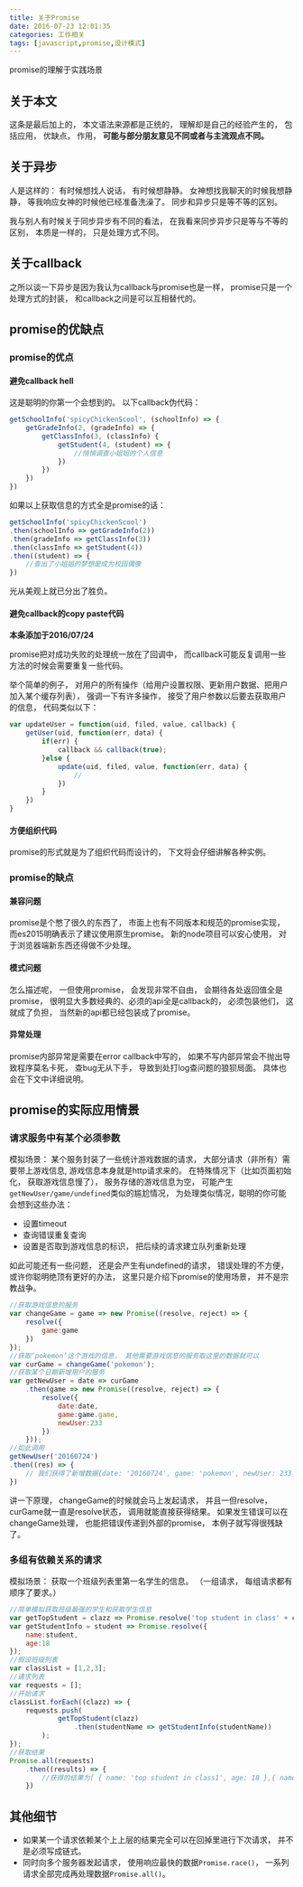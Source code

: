 ```yaml
---
title: 关于Promise
date: 2016-07-23 12:01:35
categories: 工作相关
tags: [javascript,promise,设计模式]
---
```

promise的理解于实践场景
<!--more-->
## 关于本文
这条是最后加上的， 本文语法来源都是正统的， 理解却是自己的经验产生的， 包括应用， 优缺点， 作用， **可能与部分朋友意见不同或者与主流观点不同。** 

## 关于异步
人是这样的： 有时候想找人说话， 有时候想静静。
女神想找我聊天的时候我想静静， 等我响应女神的时候他已经准备洗澡了。 同步和异步只是等不等的区别。

我与别人有时候关于同步异步有不同的看法， 在我看来同步异步只是等与不等的区别， 本质是一样的， 只是处理方式不同。

## 关于callback
之所以谈一下异步是因为我认为callback与promise也是一样， promise只是一个处理方式的封装， 和callback之间是可以互相替代的。

## promise的优缺点

### promise的优点

#### 避免callback hell

这是聪明的你第一个会想到的。
以下callback伪代码：
```js
getSchoolInfo('spicyChickenScool', (schoolInfo) => {
	getGradeInfo(2, (gradeInfo) => {
		getClassInfo(3, (classInfo) {
			getStudent(4, (student) => {
				//悄悄调查小姐姐的个人信息
			})
		})
	})
})
```
如果以上获取信息的方式全是promise的话：
```js
getSchoolInfo('spicyChickenScool')
.then(schoolInfo => getGradeInfo(2))
.then(gradeInfo => getClassInfo(3))
.then(classInfo => getStudent(4))
.then((student) => {
	//查出了小姐姐的梦想是成为校园偶像
})
```
光从美观上就已分出了胜负。

#### 避免callback的copy paste代码

**本条添加于2016/07/24**

promise把对成功失败的处理统一放在了回调中， 而callback可能反复调用一些方法的时候会需要重复一些代码。

举个简单的例子， 对用户的所有操作（给用户设置权限、更新用户数据、把用户加入某个缓存列表）， 强调一下有许多操作， 接受了用户参数以后要去获取用户的信息， 代码类似以下：

```js
var updateUser = function(uid, filed, value, callback) {
	getUser(uid, function(err, data) {
		if(err) {
			callback && callback(true);
		}else {
			update(uid, filed, value, function(err, data) {
				//
			})
		}
	})		
}
```

#### 方便组织代码

promise的形式就是为了组织代码而设计的， 下文将会仔细讲解各种实例。

### promise的缺点

#### 兼容问题

promise是个憋了很久的东西了， 市面上也有不同版本和规范的promise实现， 而es2015明确表示了建议使用原生promise。
新的node项目可以安心使用， 对于浏览器端新东西还得做不少处理。
	
#### 模式问题

怎么描述呢， 一但使用promise， 会发现非常不自由， 会期待各处返回值全是promise， 很明显大多数经典的、必须的api全是callback的， 必须包装他们， 这就成了负担， 当然新的api都已经包装成了promise。

#### 异常处理

promise内部异常是需要在error callback中写的， 如果不写内部异常会不抛出导致程序莫名卡死， 查bug无从下手， 导致到处打log查问题的狼狈局面。
具体也会在下文中详细说明。

## promise的实际应用情景

### 请求服务中有某个必须参数
模拟场景： 某个服务封装了一些统计游戏数据的请求， 大部分请求（非所有）需要带上游戏信息, 游戏信息本身就是http请求来的。
在特殊情况下（比如页面初始化， 获取游戏信息慢了）， 服务存储的游戏信息为空， 可能产生 ``getNewUser/game/undefined``类似的尴尬情况， 为处理类似情况，聪明的你可能会想到这些办法：
+ 设置timeout
+ 查询错误重复查询
+ 设置是否取到游戏信息的标识， 把后续的请求建立队列重新处理

如此可能还有一些问题， 还是会产生有undefined的请求， 错误处理的不方便， 或许你聪明绝顶有更好的办法， 这里只是介绍下promise的使用场景， 并不是宗教战争。

```js
//获取游戏信息的服务
var changeGame = game => new Promise((resolve, reject) => {
	resolve({
		game:game
	})
});
//获取‘pokemon’这个游戏的信息， 其他需要游戏信息的服务取这里的数据就可以
var curGame = changeGame('pokemon');
//获取某个日期新增用户的服务
var getNewUser = date => curGame
	.then(game => new Promise((resolve, reject) => {
		resolve({
			date:date,
			game:game.game,
			newUser:233
		})
	}));
//如此调用
getNewUser('20160724')
.then((res) => {
	// 我们获得了新增数据{date: '20160724', game: 'pokemon', newUser: 233 }
})
```
讲一下原理， changeGame的时候就会马上发起请求， 并且一但resolve，curGame就一直是resolve状态， 调用就能直接获得结果。
如果发生错误可以在changeGame处理， 也能把错误传递到外部的promise， 本例子就写得很残缺了。

### 多组有依赖关系的请求

模拟场景： 获取一个班级列表里第一名学生的信息。 （一组请求， 每组请求都有顺序了要求。）

```js
//简单模拟获取班级最强的学生和获取学生信息
var getTopStudent = clazz => Promise.resolve('top student in class' + clazz);
var getStudentInfo = student => Promise.resolve({
	name:student,
	age:18
});
//假设班级列表
var classList = [1,2,3];
//请求列表
var requests = [];
//开始请求
classList.forEach((clazz) => {
	requests.push(
			getTopStudent(clazz)
				.then(studentName => getStudentInfo(studentName))
		);
});
//获取结果
Promise.all(requests)
	.then((results) => {
		//获得的结果为[ { name: 'top student in class1', age: 18 },{ name: 'top student in class2', age: 18 },{ name: 'top student in class3', age: 18 } ]
	})
```

## 其他细节

+ 如果某一个请求依赖某个上上层的结果完全可以在回掉里进行下次请求， 并不是必须写成链式。
+ 同时向多个服务器发起请求， 使用响应最快的数据``Promise.race()``， 一系列请求全部完成再处理数据``Promise.all()``。


